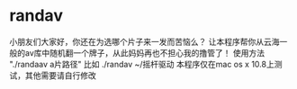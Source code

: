 randav
======

小朋友们大家好，你还在为选哪个片子来一发而苦恼么？ 让本程序帮你从云海一般的av库中随机翻一个牌子，从此妈妈再也不担心我的撸管了！ 
使用方法 "./randaav a片路径" 比如 ./randav ~/摇杆驱动 
本程序仅在mac os x 10.8上测试，其他需要请自行修改 